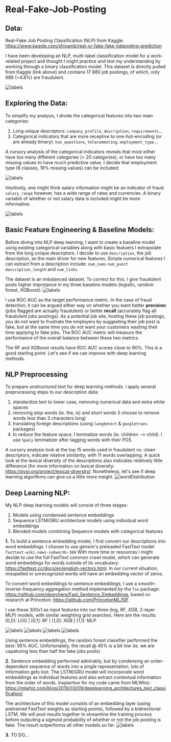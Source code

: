 # Real-Fake-Job-Posting

## Data:
Real-Fake Job Posting Classification (NLP) from Kaggle: https://www.kaggle.com/shivamb/real-or-fake-fake-jobposting-prediction

I have been developing an NLP, multi-label classification model for a work-related project and thought I might practice and test my understanding by working through a binary classification model. This dataset is directly pulled from Kaggle (link above) and contains 17 880 job postings, of which, only 688 (~4.8%) are fraudulent. 

![labels](/Images/label_dist.JPG)

## Exploring the Data:
To simplify my analysis, I divide the categorical features into two main categories:
  1. Long unique descriptors: `company_profile`, `description`, `requirements`...
  2. Categorical indicators that are more receptive to one-hot-encoding (or are already binary): `has_questions`, `telecommuting`, `employment_type`...
  
A cursory analysis of the categorical indicators reveals that most either have too many different categories (> 20 categories), or have too many missing values to have much predictive value. I decide that employment type (6 classes, 19% missing values) can be included: 

![labels](/Images/employ_type_dist.JPG)

Intuitively, one might think salary information might be an indicator of fraud. `salary_range` however, has a wide range of rates and currencies. A binary variable of whether or not salary data is included might be more informative: 

![labels](/Images/salary_dist.JPG)

## Basic Feature Engineering & Baseline Models:
Before diving into NLP deep learning, I want to create a baseline model using existing categorical variables along with basic featuers I  extrapolate from the long unique descriptors. I decide to use `description`, the job description, as the main driver for new features. Simple numerical features I can extract from a description include: `num_nums` `num_punct` `description_length` and `num_links`

The dataset is an imbalanced dataset. To correct for this, I give fraudulent posts higher improtance in my three baseline models (logistic, random forest, XGBoost): ![labels](/Images/Baseline_metrics.JPG)


I use ROC AUC as the target performance metric. In the case of fraud detection, it can be argued either way on whether you want better **precision** (jobs flagged are actually fraudulent) or better **recall** (accurately flag all fraudulent jobs postings). As a potential job site, hosting these job postings, you do not want to frustrate the employers by suggesting their job post is fake, but at the same time you do not want your customers wasting their time applying to fake jobs. The ROC AUC metric will measure the performance of the overall balance between these two metrics.   

The RF and XGBoost results have ROC AUC scores clsoe to 90%. This is a good starting point. Let's see if we can improve with deep learning methods. 

## NLP Preprocessing 
To prepare unstructured text for deep learning methods. I apply several preprocessing steps to our description data:
  1. standardize text to lower case, removing numerical data and extra white spaces
  2. removing stop words (ie. the, is) and short words (I choose to remove words less than 3 characters long)
  3. translating foreign descriptions (using `langdetect` & `googletrans` packages)
  4. to reduce the feature space, I lemmatize words (ie. children --> child). I use `SpaCy` lemmatizer after tagging words with their POS. 

A cursory analysis look at the top 15 words used in fraudulent vs. clean descriptors, indicate relative similarity, with 11 words overlapping. A quick look at the lexical diversity of the descriptions also indicates relatively little difference (for more information on lexical diversity: https://pypi.org/project/lexical-diversity/. Nonetheless, let's see if deep learning algorithms can give us a little more insight. ![wordDistribution](/Images/word_dist.JPG)

## Deep Learning NLP:
My NLP deep learning models will consist of three stages:
  1. Models using condensed sentence embeddings
  2. Sequence LSTM/GRU architecture models using individual word embeddings
  3. Blended models combining Sequence models with categorical features
  
**1.** To build a sentence embedding model, I first convert our descriptions into word embeddings. I choose to use gensim's preloaded FastText model `fasttext-wiki-news-subwords-300` With more time or resources I might decide to use the full FastText common crawl model, which can generate word embeddings for words outside of its vocabulary: https://fasttext.cc/docs/en/english-vectors.html. In our current situation, misspelled or unrecognized words will have an embedding vector of zeros. 

To convert word embeddings to sentence embeddings, I use a smooth-inverse-frequency aggregation method implemented by the `fse` package: https://github.com/oborchers/Fast_Sentence_Embeddings, based on research at Princeton: https://github.com/PrincetonML/SIF

I use these 300x1 as input features into our three (log, RF, XGB, 2-layer MLP) models, with similar weighting grid searches. Here are the results: [0,0]: LOG | [0,1]: RF | [1,0]: XGB | [1,1]: MLP

![labels](/Images/SIF_log.JPG)
![labels](/Images/SIF_RF.JPG)
![labels](/Images/SIF_XGB.JPG)
![labels](/Images/SIF_MLP.JPG)


Using sentence embeddings, the random forest classifier performed the best: 95% AUC. Unfortunately, the recall @ 45% is a bit low (ie. we are capaturing less than half the fake jobs posts)

**2.** Sentence embedding performed admirably, but by condensing an order-dependent sequence of words into a single representation, lots of information gets lost. The LSTM/GRU model will incorporate word embeddings as individual features and also extract contextual information from the order of words. Inspiartion for my code came from MLWhiz: https://mlwhiz.com/blog/2019/03/09/deeplearning_architectures_text_classification/

The architecture of this model consists of an embedding layer (using pretrained FastText weights as starting points), followed by a bidirectional LSTM. We will pool results together to streamline the training process before outputing a sigmoid probability of whether or not the job posting is fake. The result outperforms all other models so far:
![labels](/Images/LSTM_CM.JPG)


**3.** TO DO...









  
